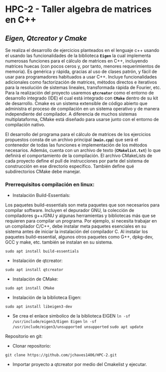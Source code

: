 # HPC-2 - Taller algebra de matrices en C++ 

## *Eigen, Qtcreator y Cmake* 

Se realiza el desarrollo de ejercicios planteados en el lenguaje c++ usando el usando las funcionalidades de la biblioteca **`Eigen`** la cual implementa numerosas funciones para el cálculo de matrices en C++, incluyendo matrices huecas (con pocos ceros y, por tanto, menores requerimientos de memoria). Es genérica y rápida, gracias al uso de clases patrón, y fácil de usar para programadores habituados a usar C++. Incluye funcionalidades adicionales como factorización de matrices, métodos directos e iterativos para la resolución de sistemas lineales, transformada rápida de Fourier, etc. Para la realización del proyecto usaremos **`qtcreator`** como el entorno de desarrollo integrado (IDE) el cual está integrado con **`CMake`** dentro de su kit de desarrollo. Cmake es un sistema extensible de código abierto que administra el proceso de compilación en un sistema operativo y de manera independiente del compilador. A diferencia de muchos sistemas multiplataforma, CMake está diseñado para usarse junto con el entorno de compilación nativo. 

El desarrollo del programa para el cálculo de matrices de los ejercicios propuestos consta de un archivo principal (**`main.cpp`**) que será el contenedor de todas las funciones e implementación de los métodos necesarios. Además, cuenta con un archivo de texto (**`CMakelist.txt`**) lo que definirá el comportamiento de la compilación. El archivo CMakeLists de cada proyecto define el pull de instrucciones por parte del sistema de construcción en ese directorio específico. También define qué subdirectorios CMake debe manejar.  

### Prerrequisitos compilación en linux:  

* Instalación Build-Essentials: 

Los paquetes build-essentials son meta paquetes que son necesarios para compilar software. Incluyen el depurador GNU, la colección de compiladores g++/GNU y algunas herramientas y bibliotecas más que se requieren para compilar un programa. Por ejemplo, si necesita trabajar en un compilador C/C++, debe instalar meta paquetes esenciales en su sistema antes de iniciar la instalación del compilador C. Al instalar los paquetes build-essential, algunos otros paquetes como G++, dpkg-dev, GCC y make, etc. también se instalan en su sistema. 

`sudo apt install build-essentials`

* Instalación de qtcreator:

`sudo apt install qtcreator`

* Instalación de CMake:

`sudo apt install CMake`

* Instalación de la biblioteca Eigen:

`sudo apt install libeigen3-dev`

* Se crea el enlace simbolico de la biblioteca EIGEN
`ln -sf  /usr/include/eigen3/Eigen Eigen`
`ln -sf  /usr/include/eigen3/unsupported unsupported`
`sudo apt update`



Repositorio en git:

* Clonar repositorio:

`git clone https://github.com/jchaves1406/HPC-2.git`

* Importar proyecto a qtcreator por medio del Cmakelist y ejecutar.
